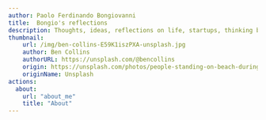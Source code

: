 ```yaml
---
author: Paolo Ferdinando Bongiovanni
title:  Bongio's reflections
description: Thoughts, ideas, reflections on life, startups, thinking by an Italian in Brighton UK.
thumbnail:
    url: /img/ben-collins-E59K1iszPXA-unsplash.jpg
    author: Ben Collins
    authorURL: https://unsplash.com/@bencollins
    origin: https://unsplash.com/photos/people-standing-on-beach-during-sunset-E59K1iszPXA
    originName: Unsplash
actions:
  about:
    url: "about_me"
    title: "About"
---
```

